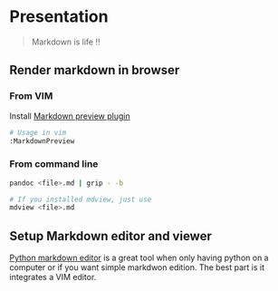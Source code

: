 # Presentation

> Markdown is life !!

## Render markdown in browser

### From VIM
Install [Markdown preview plugin](https://github.com/iamcco/markdown-preview.vim)

```bash
# Usage in vim
:MarkdownPreview
```

### From command line
```bash
pandoc <file>.md | grip - -b

# If you installed mdview, just use
mdview <file>.md
```

## Setup Markdown editor and viewer

[Python markdown editor](https://github.com/ncornette/Python-Markdown-Editor/) is a great tool when only having python on a computer or if you want simple markdwon edition.
The best part is it integrates a VIM editor.
